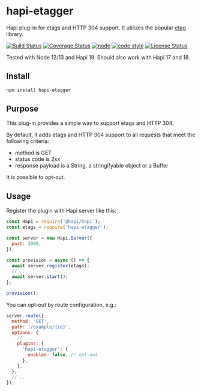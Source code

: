 # hapi-etagger

Hapi plug-in for etags and HTTP 304 support.
It utilizes the popular [etag](https://www.npmjs.com/package/etag) library.

[![Build Status](https://travis-ci.org/frankthelen/hapi-etagger.svg?branch=master)](https://travis-ci.org/frankthelen/hapi-etagger)
[![Coverage Status](https://coveralls.io/repos/github/frankthelen/hapi-etagger/badge.svg?branch=master)](https://coveralls.io/github/frankthelen/hapi-etagger?branch=master)
[![node](https://img.shields.io/node/v/hapi-etagger.svg)]()
[![code style](https://img.shields.io/badge/code_style-airbnb-brightgreen.svg)](https://github.com/airbnb/javascript)
[![License Status](http://img.shields.io/npm/l/hapi-etagger.svg)]()

Tested with Node 12/13 and Hapi 19.
Should also work with Hapi 17 and 18.

## Install

```bash
npm install hapi-etagger
```

## Purpose

This plug-in provides a simple way to support etags and HTTP 304.

By default, it adds etags and HTTP 304 support to all requests that meet the following criteria:
* method is GET
* status code is 2xx
* response payload is a String, a stringifyable object or a Buffer

It is possible to opt-out.

## Usage

Register the plugin with Hapi server like this:
```js
const Hapi = require('@hapi/hapi');
const etags = require('hapi-etagger');

const server = new Hapi.Server({
  port: 3000,
});

const provision = async () => {
  await server.register(etags);
  // ...
  await server.start();
};

provision();
```

You can opt-out by route configuration, e.g.:
```js
server.route({
  method: 'GET',
  path: '/example/{id}',
  options: {
    // ...
    plugins: {
      'hapi-etagger': {
        enabled: false, // opt-out
      },
    },
  },
  // ...
});
```
